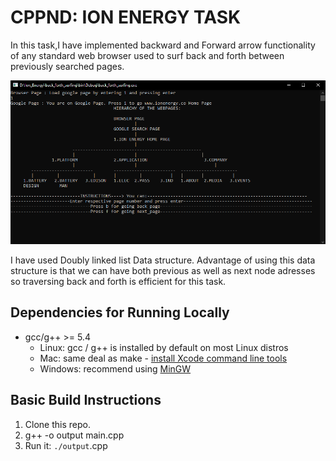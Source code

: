# CPPND: ION ENERGY TASK

In this task,I have implemented backward and Forward arrow functionality of any standard web browser used to surf back and forth between previously searched pages.

<img src="task.PNG"/>

I have used Doubly linked list Data structure. Advantage of using this data structure is that we can have
both previous as well as next node adresses so traversing back and forth is efficient for this task.

## Dependencies for Running Locally

* gcc/g++ >= 5.4
  * Linux: gcc / g++ is installed by default on most Linux distros
  * Mac: same deal as make - [install Xcode command line tools](https://developer.apple.com/xcode/features/)
  * Windows: recommend using [MinGW](http://www.mingw.org/)

## Basic Build Instructions

1. Clone this repo.
2. g++ -o output main.cpp
3. Run it: `./output`.cpp 
